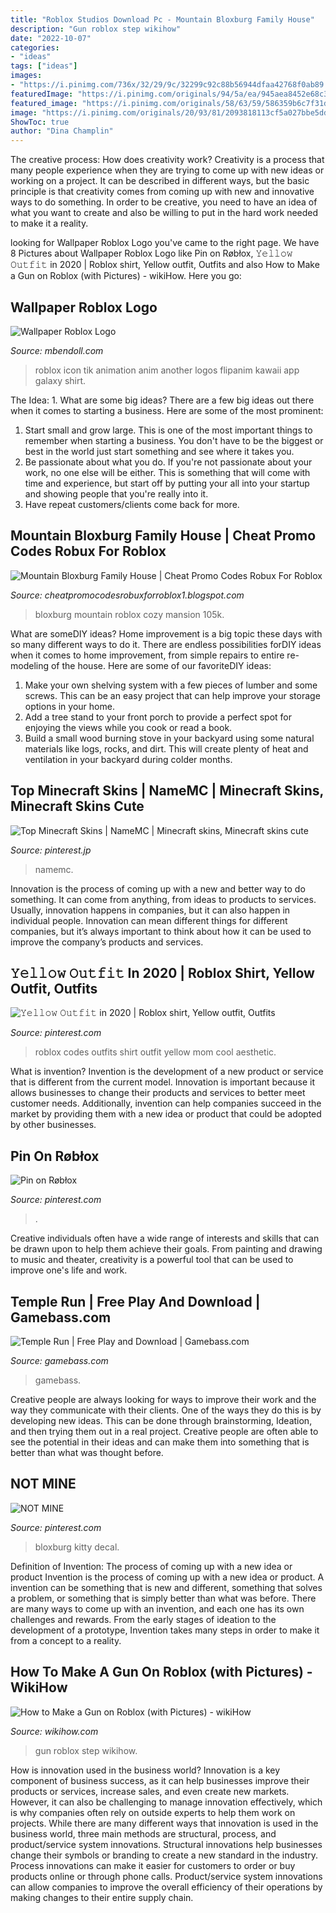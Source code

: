 ```yaml
---
title: "Roblox Studios Download Pc - Mountain Bloxburg Family House"
description: "Gun roblox step wikihow"
date: "2022-10-07"
categories:
- "ideas"
tags: ["ideas"]
images:
- "https://i.pinimg.com/736x/32/29/9c/32299c92c88b56944dfaa42768f0ab89.jpg"
featuredImage: "https://i.pinimg.com/originals/94/5a/ea/945aea8452e68c3fff002d6edff8ce03.jpg"
featured_image: "https://i.pinimg.com/originals/58/63/59/586359b6c7f31dd53ab52a3ab1e6bbd2.jpg"
image: "https://i.pinimg.com/originals/20/93/81/2093818113cf5a027bbe5ddc74ce1888.gif"
ShowToc: true
author: "Dina Champlin"
---
```



The creative process: How does creativity work?
Creativity is a process that many people experience when they are trying to come up with new ideas or working on a project. It can be described in different ways, but the basic principle is that creativity comes from coming up with new and innovative ways to do something. In order to be creative, you need to have an idea of what you want to create and also be willing to put in the hard work needed to make it a reality.

	

		
looking for Wallpaper Roblox Logo you've came to the right page. We have 8 Pictures about Wallpaper Roblox Logo like Pin on Røbłox, 𝚈𝚎𝚕𝚕𝚘𝚠 𝙾𝚞𝚝𝚏𝚒𝚝 in 2020 | Roblox shirt, Yellow outfit, Outfits and also How to Make a Gun on Roblox (with Pictures) - wikiHow. Here you go:
		
    
## Wallpaper Roblox Logo

<img loading=lazy src="https://i.pinimg.com/originals/20/93/81/2093818113cf5a027bbe5ddc74ce1888.gif" onerror="this.onerror=null;this.src='https://tse1.mm.bing.net/th?id=OIP.QFMhxKsT0LsE_VVVBzL2FAAAAA&amp;pid=15.1';" alt="Wallpaper Roblox Logo">

_Source: mbendoll.com_

>roblox icon tik animation anim another logos flipanim kawaii app galaxy shirt. 

	

The Idea: 1. What are some big ideas?
There are a few big ideas out there when it comes to starting a business. Here are some of the most prominent:
1. Start small and grow large. This is one of the most important things to remember when starting a business. You don't have to be the biggest or best in the world just start something and see where it takes you.
2. Be passionate about what you do. If you're not passionate about your work, no one else will be either. This is something that will come with time and experience, but start off by putting your all into your startup and showing people that you're really into it.
3. Have repeat customers/clients come back for more.

    
## Mountain Bloxburg Family House | Cheat Promo Codes Robux For Roblox

<img loading=lazy src="https://lh5.googleusercontent.com/proxy/A34zZQcKVYJNVvN9fyFyTepeab5dpz4h3n23acIvITQxmkBXx7fmYmiI6SpnhLlZr7QDfSGHG6t1XCC_xFtUH4rrCPI=w1200-h630-n-k-no-nu" onerror="this.onerror=null;this.src='https://tse2.mm.bing.net/th?id=OIP.CswYSGBS0Jlm353sDXJ-0QHaFj&amp;pid=15.1';" alt="Mountain Bloxburg Family House | Cheat Promo Codes Robux For Roblox">

_Source: cheatpromocodesrobuxforroblox1.blogspot.com_

>bloxburg mountain roblox cozy mansion 105k. 

	

What are someDIY ideas?
Home improvement is a big topic these days with so many different ways to do it. There are endless possibilities forDIY ideas when it comes to home improvement, from simple repairs to entire re-modeling of the house. Here are some of our favoriteDIY ideas:
1. Make your own shelving system with a few pieces of lumber and some screws. This can be an easy project that can help improve your storage options in your home.
2. Add a tree stand to your front porch to provide a perfect spot for enjoying the views while you cook or read a book.
3. Build a small wood burning stove in your backyard using some natural materials like logs, rocks, and dirt. This will create plenty of heat and ventilation in your backyard during colder months. 

    
## Top Minecraft Skins | NameMC | Minecraft Skins, Minecraft Skins Cute

<img loading=lazy src="https://i.pinimg.com/736x/32/29/9c/32299c92c88b56944dfaa42768f0ab89.jpg" onerror="this.onerror=null;this.src='https://tse2.mm.bing.net/th?id=OIP.zzvCth1QUFrfYrkQB7MS6gAAAA&amp;pid=15.1';" alt="Top Minecraft Skins | NameMC | Minecraft skins, Minecraft skins cute">

_Source: pinterest.jp_

>namemc. 

	

Innovation is the process of coming up with a new and better way to do something. It can come from anything, from ideas to products to services. Usually, innovation happens in companies, but it can also happen in individual people. Innovation can mean different things for different companies, but it’s always important to think about how it can be used to improve the company’s products and services.

    
## 𝚈𝚎𝚕𝚕𝚘𝚠 𝙾𝚞𝚝𝚏𝚒𝚝 In 2020 | Roblox Shirt, Yellow Outfit, Outfits

<img loading=lazy src="https://i.pinimg.com/736x/ae/1f/86/ae1f86c88526244579df2564ba9001cc.jpg" onerror="this.onerror=null;this.src='https://tse4.mm.bing.net/th?id=OIP.DtMIUVFJ5bNlaqV2X7xjRAHaHV&amp;pid=15.1';" alt="𝚈𝚎𝚕𝚕𝚘𝚠 𝙾𝚞𝚝𝚏𝚒𝚝 in 2020 | Roblox shirt, Yellow outfit, Outfits">

_Source: pinterest.com_

>roblox codes outfits shirt outfit yellow mom cool aesthetic. 

	

What is invention?
Invention is the development of a new product or service that is different from the current model. Innovation is important because it allows businesses to change their products and services to better meet customer needs. Additionally, invention can help companies succeed in the market by providing them with a new idea or product that could be adopted by other businesses.

    
## Pin On Røbłox

<img loading=lazy src="https://i.pinimg.com/originals/58/63/59/586359b6c7f31dd53ab52a3ab1e6bbd2.jpg" onerror="this.onerror=null;this.src='https://tse3.mm.bing.net/th?id=OIP.ZU7MExwsIkLFjFMZdWAREAHaHa&amp;pid=15.1';" alt="Pin on Røbłox">

_Source: pinterest.com_

>. 

	

Creative individuals often have a wide range of interests and skills that can be drawn upon to help them achieve their goals. From painting and drawing to music and theater, creativity is a powerful tool that can be used to improve one's life and work.

    
## Temple Run | Free Play And Download | Gamebass.com

<img loading=lazy src="https://www.gamebass.com/games/images/com_Adventure_Leisure_GTA_temple_run/5ba963eaaa15810ad13f48f8c9667a03.png" onerror="this.onerror=null;this.src='https://tse4.mm.bing.net/th?id=OIP.ygrlml38PdsqUpIc_6lnVwHaMW&amp;pid=15.1';" alt="Temple Run | Free Play and Download | Gamebass.com">

_Source: gamebass.com_

>gamebass. 

	

Creative people are always looking for ways to improve their work and the way they communicate with their clients. One of the ways they do this is by developing new ideas. This can be done through brainstorming, Ideation, and then trying them out in a real project. Creative people are often able to see the potential in their ideas and can make them into something that is better than what was thought before.

    
## NOT MINE

<img loading=lazy src="https://i.pinimg.com/originals/94/5a/ea/945aea8452e68c3fff002d6edff8ce03.jpg" onerror="this.onerror=null;this.src='https://tse1.mm.bing.net/th?id=OIP.d8vzNbMG-wWaPHr-01HwQwHaGO&amp;pid=15.1';" alt="NOT MINE">

_Source: pinterest.com_

>bloxburg kitty decal. 

	

Definition of Invention: The process of coming up with a new idea or product
Invention is the process of coming up with a new idea or product. A invention can be something that is new and different, something that solves a problem, or something that is simply better than what was before. There are many ways to come up with an invention, and each one has its own challenges and rewards. From the early stages of ideation to the development of a prototype, Invention takes many steps in order to make it from a concept to a reality.

    
## How To Make A Gun On Roblox (with Pictures) - WikiHow

<img loading=lazy src="https://www.wikihow.com/images/6/64/Make-a-Gun-on-Roblox-Step-18.jpg" onerror="this.onerror=null;this.src='https://tse2.mm.bing.net/th?id=OIP.MMN2pajuQHpor1-3olfOgAHaFj&amp;pid=15.1';" alt="How to Make a Gun on Roblox (with Pictures) - wikiHow">

_Source: wikihow.com_

>gun roblox step wikihow. 

	

How is innovation used in the business world?
Innovation is a key component of business success, as it can help businesses improve their products or services, increase sales, and even create new markets. However, it can also be challenging to manage innovation effectively, which is why companies often rely on outside experts to help them work on projects. 
While there are many different ways that innovation is used in the business world, three main methods are structural, process, and product/service system innovations. Structural innovations help businesses change their symbols or branding to create a new standard in the industry. Process innovations can make it easier for customers to order or buy products online or through phone calls. Product/service system innovations can allow companies to improve the overall efficiency of their operations by making changes to their entire supply chain.

